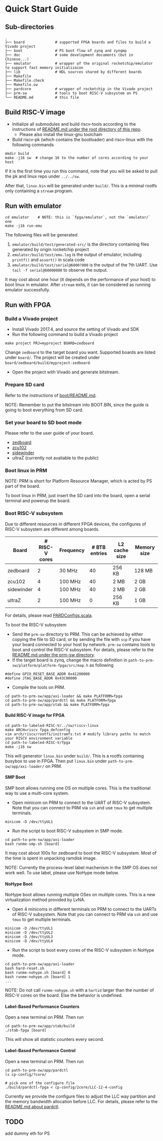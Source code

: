 # Quick Start Guide

## Sub-directories
```
.
├── board              # supported FPGA boards and files to build a Vivado project
├── boot               # PS boot flow of zynq and zynqmp
├── doc                # some development documents (but in Chinese...)
├── emulator           # wrapper of the original rocketchip/emulator to support fast memory initializaion
├── lib                # HDL sources shared by different boards
├── Makefile
├── Makefile.check
├── Makefile.sw
├── pardcore           # wrapper of rocketchip in the Vivado project
├── prm-sw             # tools to boot RISC-V subsystem on PS
└── README.md          # this file
```

## Build RISC-V image

* Initialize all submodules and build riscv-tools according to the instructions of [README.md under the root directory of this repo](../README.md).
  * Please also install the linux-gnu toolchain
* Build riscv-pk (which contains the bootloader) and riscv-linux with the following commands
```
mkdir build
make -j16 sw  # change 16 to the number of cores according to your host
```
If it is the first time you run this command, note that you will be asked to pull the pk and linux repo under `../../sw`.

After that, `linux.bin` will be generated under `build/`.
This is a minimal rootfs only containing a `stream` program.

## Run with emulator

```
cd emulator    # NOTE: this is `fpga/emulator`, not the `emulator/` one
make -j16 run-emu
```
The following files will be generated
1. `emulator/build/test/generated-src/` is the directory containing files generated by origin rocketchip project
2. `emulator/build/test/emu.log` is the output of emulator, including `printf()` and `assert()` in scala code
3. `emulator/build/test/serial@6000?000` is the output of the ?th UART. Use `tail -f serial@60000000` to observe the output.

It may cost about one hour (it depends on the performance of your host) to boot linux in emulator. After `stream` exits, it can be considered as running emulator successfully.

## Run with FPGA

### Build a Vivado project

* Install Vivado 2017.4, and source the setting of Vivado and SDK
* Run the following command to build a Vivado project
```
make project PRJ=myproject BOARD=zedboard
```
Change `zedboard` to the target board you want. Supported boards are listed under `board/`.
The project will be created under `board/zedboard/build/myproject-zedboard`.
* Open the project with Vivado and generate bitstream.

### Prepare SD card

Refer to the instructions of [boot/README.md](boot/README.md).

NOTE: Remember to put the bitstream into BOOT.BIN, since the guide is going to boot everything from SD card.

### Set your board to SD boot mode

Please refer to the user guide of your board.
* [zedboard](http://www.zedboard.org/sites/default/files/ZedBoard_HW_UG_v1_1.pdf)
* [zcu102](https://www.xilinx.com/support/documentation/boards_and_kits/zcu102/ug1182-zcu102-eval-bd.pdf)
* [sidewinder](http://sidewinder.fidus.com)
* ultraZ (currently not avaliable to the public)

### Boot linux in PRM

NOTE: PRM is short for Platform Resource Manager, which is acted by PS part of the board.

To boot linux in PRM, just insert the SD card into the board, open a serial terminal and powerup the board.

### Boot RISC-V subsystem

Due to different resources in different FPGA devices,
the configures of RISC-V subsystem are different among boards.

| Board | # RISC-V cores | Frequency | # BTB entries | L2 cache size | Memory size |
| --- | --- | --- | --- | --- | --- |
| zedboard | 2 | 30 MHz | 40 | 256 KB | 128 MB |
| zcu102 | 4 | 100 MHz | 40 | 2 MB | 2 GB |
| sidewinder | 4 | 100 MHz | 40 | 2 MB | 2 GB |
| ultraZ | 2 | 100 MHz | 0 | 256 KB | 1 GB |

For details, please read [PARDConfigs.scala](../src/main/scala/pard/PARDConfigs.scala).

To boot the RISC-V subsystem
* Send the `prm-sw` directory to PRM.
This can be achieved by either copying the file to SD card,
or by sending the file with `scp` if you have your board connected to your host by network.
`prm-sw` contains tools to boot and control the RISC-V subsystem.
For details, please refer to the [README.md under the prm-sw directory](prm-sw/README.md).
* If the target board is zynq, change the macro definition in `path-to-prm-sw/platform/platform-fpga/src/map.h` as following
```
#define GPIO_RESET_BASE_ADDR 0x41200000
#define JTAG_BASE_ADDR 0x43C00000
```
* Compile the tools on PRM.
```
cd path-to-prm-sw/app/axi-loader && make PLATFORM=fpga
cd path-to-prm-sw/app/pardctl && make PLATFORM=fpga
cd path-to-prm-sw/app/stab && make PLATFORM=fpga
```

#### Build RISC-V image for FPGA

```
cd path-to-labeled-RISC-V/../sw/riscv-linux
make ARCH=riscv fpga_defconfig
vim arch/riscv/rootfs/initramfs.txt # modify library paths to match your RISCV environment variable
cd path-to-labeled-RISC-V/fpga
make -j16 sw
```

This will generator `linux.bin` under `build/`.
This is a rootfs containing busybox to use in FPGA.
Then put `linux.bin` under `path-to-prm-sw/app/axi-loader/` on PRM.

#### SMP Boot

SMP boot allows running one OS on multiple cores.
This is the traditional way to use a multi-core system.

* Open minicom on PRM to connect to the UART of RISC-V subsystem.
Note that you can connect to PRM via `ssh` and use `tmux` to get multiple terminals.
```
minicom -D /dev/ttyUL1
```
* Run the script to boot RISC-V subsystem in SMP mode.
```
cd path-to-prm-sw/app/axi-loader
bash runme-smp.sh [board]
```
It may cost about 100s for zedboard to boot the RISC-V subsystem. Most of the time is spent in unpacking ramdisk image.

NOTE: Currently the process-level label machenism in the SMP OS does not work well.
To use label, please use NoHype mode below.

#### NoHype Boot

NoHype boot allows running multiple OSes on multiple cores.
This is a new virtualization method provided by LvNA.

* Open 4 minicoms in different terminals on PRM to connect to the UARTs of RISC-V subsystem.
Note that you can connect to PRM via `ssh` and use `tmux` to get multiple terminals.
```
minicom -D /dev/ttyUL1
minicom -D /dev/ttyUL2
minicom -D /dev/ttyUL3
minicom -D /dev/ttyUL4
```
* Run the script to boot every cores of the RISC-V subsystem in NoHype mode.
```
cd path-to-prm-sw/app/axi-loader
bash hard-reset.sh
bash runme-nohype.sh [board] 0
bash runme-nohype.sh [board] 1
...
```
NOTE: Do not call `runme-nohype.sh` with a `hartid` larger than the number of RISC-V cores on the board.
Else the behavior is undefined.

#### Label-Based Performance Counters

Open a new terminal on PRM. Then run
```
cd path-to-prm-sw/app/stab/build
./stab-fpga [board]
```
This will show all statistic counters every second.

#### Label-Based Performance Control

Open a new terminal on PRM. Then run
```
cd path-to-prm-sw/app/pardctl
ls cp-config/?core/

# pick one of the configure file
./build/pardctl-fpga < cp-config/2core/LLC-12-4-config
```

Currently we provide the configure files to adjust the LLC way partition
and the memory bandwidth allocation before LLC.
For details, please refer to the [README.md about pardctl](prm-sw/app/pardctl/README.md).

## TODO

add dummy eth for PS
